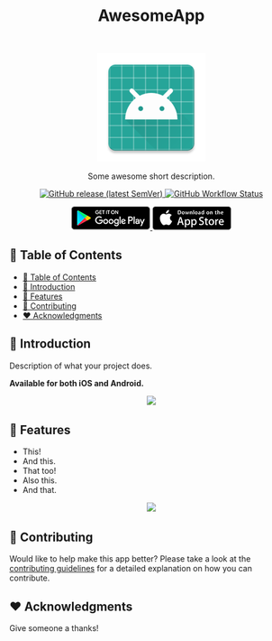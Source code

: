 <h1 align="center">AwesomeApp</h1><br>
<p align="center">
  <img alt="AwesomeApp" title="AwesomeApp" src="android/app/src/main/res/mipmap-xxxhdpi/ic_launcher.png" width="192">
</p>

<p align="center">
  Some awesome short description.
</p>

<p align="center">
  <a href="https://github.com/DiogoAbu/awesome-app/releases/latest">
    <img alt="GitHub release (latest SemVer)" src="https://img.shields.io/github/v/release/DiogoAbu/awesome-app?sort=semver&style=flat-square">
  </a>
  <a href="https://github.com/DiogoAbu/awesome-app/actions/workflows/android.yml">
    <img alt="GitHub Workflow Status" src="https://img.shields.io/github/workflow/status/DiogoAbu/awesome-app/Build%20Android?label=Build%20Android&style=flat-square">
  </a>
</p>

<p align="center">
  <a href="#CHANGE_GOOGLE_PLAY_STORE_LINK">
    <img alt="Get it on Google Play" title="Google Play" src=".github/assets/get-on-google-play.png" width="140">
  </a>

  <a href="#CHANGE_ITUNES_APP_STORE_LINK">
    <img alt="Download on the App Store" title="App Store" src=".github/assets/get-on-app-store.png" width="140">
  </a>
</p>

<!-- [BEGIN] Don't edit this section, instead run Markdown AIO: Update Table of Contents -->
## 🚩 Table of Contents

- [🚩 Table of Contents](#-table-of-contents)
- [🚀 Introduction](#-introduction)
- [🎨 Features](#-features)
- [💬 Contributing](#-contributing)
- [❤️ Acknowledgments](#️-acknowledgments)
<!-- [END] Don't edit this section, instead run Markdown AIO: Update Table of Contents -->

## 🚀 Introduction

Description of what your project does.

**Available for both iOS and Android.**

<p align="center">
  <img src="#CHANGE_PROMOTIONAL_SCREENSHOT" width="350">
</p>

## 🎨 Features

* This!
* And this.
* That too!
* Also this.
* And that.

<p align="center">
  <img src="#CHANGE_OVERVIEW_SCREENSHOT" width="700">
</p>

## 💬 Contributing

Would like to help make this app better? Please take a look at the [contributing guidelines](./CONTRIBUTING.md) for a detailed explanation on how you can contribute.

## ❤️ Acknowledgments

Give someone a thanks!
